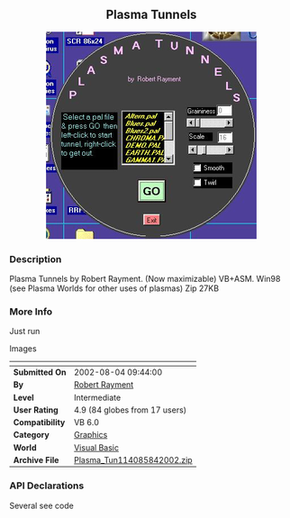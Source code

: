 ﻿<div align="center">

## Plasma Tunnels

<img src="PIC200269324303977.jpg">
</div>

### Description

Plasma Tunnels by Robert Rayment. (Now maximizable) VB+ASM. Win98 (see Plasma Worlds for other uses of plasmas) Zip 27KB
 
### More Info
 
Just run

Images


<span>             |<span>
---                |---
**Submitted On**   |2002-08-04 09:44:00
**By**             |[Robert Rayment](https://github.com/Planet-Source-Code/PSCIndex/blob/master/ByAuthor/robert-rayment.md)
**Level**          |Intermediate
**User Rating**    |4.9 (84 globes from 17 users)
**Compatibility**  |VB 6\.0
**Category**       |[Graphics](https://github.com/Planet-Source-Code/PSCIndex/blob/master/ByCategory/graphics__1-46.md)
**World**          |[Visual Basic](https://github.com/Planet-Source-Code/PSCIndex/blob/master/ByWorld/visual-basic.md)
**Archive File**   |[Plasma\_Tun114085842002\.zip](https://github.com/Planet-Source-Code/robert-rayment-plasma-tunnels__1-35645/archive/master.zip)

### API Declarations

Several see code





